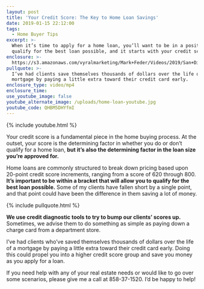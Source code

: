 ```yaml
---
layout: post
title: 'Your Credit Score: The Key to Home Loan Savings'
date: 2019-01-15 22:12:00
tags:
  - Home Buyer Tips
excerpt: >-
  When it’s time to apply for a home loan, you’ll want to be in a position to
  qualify for the best loan possible, and it starts with your credit score.
enclosure: >-
  https://s3.amazonaws.com/vyralmarketing/Mark+Feder/Videos/2019/San+Diego+Loan+Advisor-+Your+Credit+Score-+The+Key+to+Home+Loan+Savings.mp4
pullquote: >-
  I’ve had clients save themselves thousands of dollars over the life of a
  mortgage by paying a little extra toward their credit card early.
enclosure_type: video/mp4
enclosure_time:
use_youtube_image: false
youtube_alternate_image: /uploads/home-loan-youtube.jpg
youtube_code: QHBM5DHYfmI
---
```


{% include youtube.html %}

Your credit score is a fundamental piece in the home buying process. At the outset, your score is the determining factor in whether you do or don’t qualify for a home loan, **but it’s also the determining factor in the loan size you’re approved for.**

Home loans are commonly structured to break down pricing based upon 20-point credit score increments, ranging from a score of 620 through 800. **It’s important to be within a bracket that will allow you to qualify for the best loan possible.** Some of my clients have fallen short by a single point, and that point could have been the difference in them saving a lot of money.

{% include pullquote.html %}

**We use credit diagnostic tools to try to bump our clients’ scores up.** Sometimes, we advise them to do something as simple as paying down a charge card from a department store.

I’ve had clients who’ve saved themselves thousands of dollars over the life of a mortgage by paying a little extra toward their credit card early. Doing this could propel you into a higher credit score group and save you money as you apply for a loan. &nbsp;&nbsp;&nbsp;

If you need help with any of your real estate needs or would like to go over some scenarios, please give me a call at 858-37-1520. I’d be happy to help!